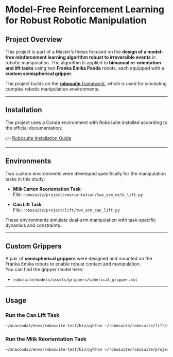 # Model-Free Reinforcement Learning for Robust Robotic Manipulation

## Project Overview

This project is part of a Master’s thesis focused on the **design of a model-free reinforcement learning algorithm robust to irreversible events** in robotic manipulation. The algorithm is applied to **bimanual re-orientation and lift tasks** using two **Franka Emika Panda** robots, each equipped with a **custom semispherical gripper**.

The project builds on the [**robosuite** framework](https://github.com/ARISE-Initiative/robosuite), which is used for simulating complex robotic manipulation environments.

---

## Installation

The project uses a Conda environment with Robosuite installed according to the official documentation:

👉 [Robosuite Installation Guide](https://robosuite.ai/docs/installation.html)

---

## Environments

Two custom environments were developed specifically for the manipulation tasks in this study:

- **Milk Carton Reorientation Task**  
  File: `robosuite/project/reorientation/two_arm_milk_lift.py`

- **Can Lift Task**  
  File: `robosuite/project/lift/two_arm_can_lift.py`

These environments simulate dual-arm manipulation with task-specific dynamics and constraints.

---

## Custom Grippers

A pair of **semispherical grippers** were designed and mounted on the Franka Emika robots to enable robust contact and manipulation.  
You can find the gripper model here:

- `robosuite/models/assets/grippers/spherical_gripper.xml`

---

## Usage

### Run the Can Lift Task

```bash
~/anaconda3/envs/robosuite-test/bin/python ~/robosuite/robosuite/lift/main_can.py Can
```

### Run the Milk Reorientation Task
```bash
~/anaconda3/envs/robosuite-test/bin/python ~/robosuite/robosuite/project/reorientation/main_osc_milk.py Milk
```
